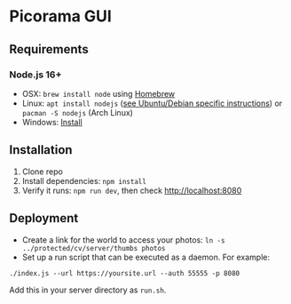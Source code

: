 Picorama GUI
========================

Requirements
------------

### Node.js 16+

 * OSX: `brew install node` using [Homebrew](http://brew.sh/)
 * Linux: `apt install nodejs` ([see Ubuntu/Debian specific instructions](https://nodejs.org/en/download/package-manager/#debian-and-ubuntu-based-linux-distributions)) or `pacman -S nodejs` (Arch Linux)
 * Windows: [Install](https://nodejs.org/en/download/)

Installation
------------

1. Clone repo
2. Install dependencies: `npm install`
3. Verify it runs: `npm run dev`, then check [http://localhost:8080](http://localhost:8080)

Deployment
----------

 * Create a link for the world to access your photos: `ln -s ../protected/cv/server/thumbs photos`
 * Set up a run script that can be executed as a daemon. For example:

```
./index.js --url https://yoursite.url --auth 55555 -p 8080
```

Add this in your server directory as `run.sh`.
